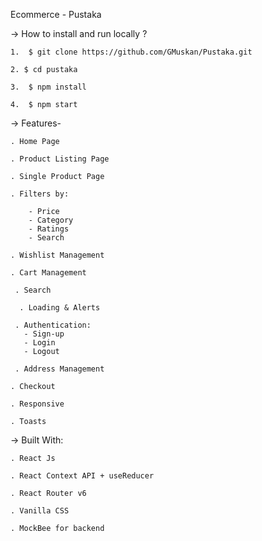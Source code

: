 Ecommerce - Pustaka

-> How to install and run locally ?

    1.  $ git clone https://github.com/GMuskan/Pustaka.git

    2. $ cd pustaka

    3.  $ npm install

    4.  $ npm start

-> Features-

    . Home Page

    . Product Listing Page

    . Single Product Page

    . Filters by:

        - Price
        - Category
        - Ratings
        - Search

    . Wishlist Management

    . Cart Management

     . Search

      . Loading & Alerts

     . Authentication:
       - Sign-up
       - Login
       - Logout

     . Address Management

    . Checkout

    . Responsive

    . Toasts
    
-> Built With: 

    . React Js

    . React Context API + useReducer

    . React Router v6

    . Vanilla CSS

    . MockBee for backend
